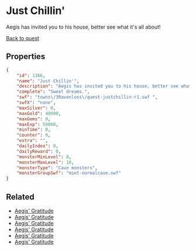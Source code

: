 # Just Chillin'

Aegis has invited you to his house, better see what it's all about!

[Back to quest](../quests.md)

## Properties

```json
{
    "id": 1366,
    "name": "Just Chillin'",
    "description": "Aegis has invited you to his house, better see what it's all about!",
    "complete": "Sweet dreams.",
    "swf": "towns\/3Ravenloss\/quest-justchillin-r1.swf ",
    "swfX": "none",
    "maxSilver": 0,
    "maxGold": 40000,
    "maxGems": 0,
    "maxExp": 50000,
    "minTime": 0,
    "counter": 0,
    "extra": "",
    "dailyIndex": 0,
    "dailyReward": 0,
    "monsterMinLevel": 0,
    "monsterMaxLevel": 10,
    "monsterType": "Cave monsters",
    "monsterGroupSwf": "mset-normalcave.swf"
}
```

## Related

- [Aegis' Gratitude](../items/15965-aegis-gratitude.md)
- [Aegis' Gratitude](../items/15966-aegis-gratitude.md)
- [Aegis' Gratitude](../items/15967-aegis-gratitude.md)
- [Aegis' Gratitude](../items/15968-aegis-gratitude.md)
- [Aegis' Gratitude](../items/15969-aegis-gratitude.md)
- [Aegis' Gratitude](../items/15970-aegis-gratitude.md)

